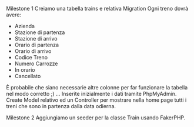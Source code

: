Milestone 1
Creiamo una tabella trains e relativa Migration
Ogni treno dovrà avere:
- Azienda
- Stazione di partenza
- Stazione di arrivo
- Orario di partenza
- Orario di arrivo
- Codice Treno
- Numero Carrozze
- In orario
- Cancellato

È probabile che siano necessarie altre colonne per far funzionare la tabella nel modo corretto ;) ...
Inserite inizialmente i dati tramite PhpMyAdmin.
Create Model relativo ed un Controller per mostrare nella home page tutti i treni che sono in partenza dalla data odierna.

Milestone 2
Aggiungiamo un seeder per la classe Train usando FakerPHP.
